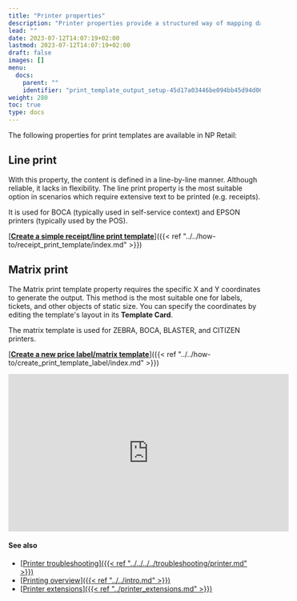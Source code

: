 ```yaml
---
title: "Printer properties"
description: "Printer properties provide a structured way of mapping data to the output, either through lines or coordinates."
lead: ""
date: 2023-07-12T14:07:19+02:00
lastmod: 2023-07-12T14:07:19+02:00
draft: false
images: []
menu:
  docs:
    parent: ""
    identifier: "print_template_output_setup-45d17a03446be094bb45d94d065daea3"
weight: 280
toc: true
type: docs
---
```


The following properties for print templates are available in NP Retail:

## Line print

With this property, the content is defined in a line-by-line manner. Although reliable, it lacks in flexibility. The line print property is the most suitable option in scenarios which require extensive text to be printed (e.g. receipts).

It is used for BOCA (typically used in self-service context) and EPSON printers (typically used by the POS). 

[**<ins>Create a simple receipt/line print template<ins>**]({{< ref "../../how-to/receipt_print_template/index.md" >}})

## Matrix print

The Matrix print template property requires the specific X and Y coordinates to generate the output. This method is the most suitable one for labels, tickets, and other objects of static size. You can specify the coordinates by editing the template's layout in its **Template Card**.

The matrix template is used for ZEBRA, BOCA, BLASTER, and CITIZEN printers. 

[**<ins>Create a new price label/matrix template<ins>**]({{< ref "../../how-to/create_print_template_label/index.md" >}})

<iframe width="560" height="315" src="https://www.youtube.com/embed/VKI0MNWorPA" title="YouTube video player" frameborder="0" allow="accelerometer; autoplay; clipboard-write; encrypted-media; gyroscope; picture-in-picture; web-share" allowfullscreen></iframe>

#### See also 

- [<ins>Printer troubleshooting<ins>]({{< ref "../../../../troubleshooting/printer.md" >}})
- [<ins>Printing overview<ins>]({{< ref "../../intro.md" >}})
- [<ins>Printer extensions<ins>]({{< ref "../printer_extensions.md" >}})